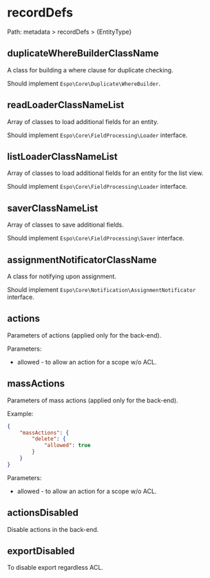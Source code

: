 # recordDefs

Path: metadata > recordDefs > {EntityType}

## duplicateWhereBuilderClassName

A class for building a where clause for duplicate checking.

Should implement `Espo\Core\Duplicate\WhereBuilder`.

## readLoaderClassNameList

Array of classes to load additional fields for an entity.

Should implement `Espo\Core\FieldProcessing\Loader` interface.

## listLoaderClassNameList

Array of classes to load additional fields for an entity for the list view.

Should implement `Espo\Core\FieldProcessing\Loader` interface.

## saverClassNameList

Array of classes to save additional fields.

Should implement `Espo\Core\FieldProcessing\Saver` interface.

## assignmentNotificatorClassName

A class for notifying upon assignment.

Should implement `Espo\Core\Notification\AssignmentNotificator` interface.

## actions

Parameters of actions (applied only for the back-end).

Parameters:

* allowed - to allow an action for a scope w/o ACL.

## massActions

Parameters of mass actions (applied only for the back-end).

Example:

```json
{
    "massActions": {
        "delete": {
            "allowed": true
        }
    }
}
```

Parameters:

* allowed - to allow an action for a scope w/o ACL.

## actionsDisabled

Disable actions in the back-end.

## exportDisabled

To disable export regardless ACL.
